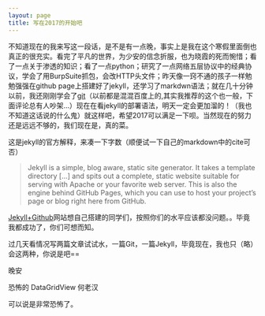 ```yaml
---
layout: page
title: 写在2017的开始吧
---
```


不知道现在的我来写这一段话，是不是有一点晚，事实上是我在这个寒假里面倒也真正的很充实。看完了平凡的世界，为少安的信念折服，也为晓霞的死而惋惜；看了一点关于渗透的知识；看了一点python；研究了一点网络五层协议中的经典协议，学会了用BurpSuite抓包，会改HTTP头文件；昨天像一窍不通的孩子一样勉勉强强在github page上搭建好了jekyll，还学习了markdwn语法；就在几十分钟以前，我还刚刚学会了[git](http://www.liaoxuefeng.com/wiki/0013739516305929606dd18361248578c67b8067c8c017b000/)（以前都是混混百度上的,其实我推荐的这个也一般，下面评论总有人吵架...）现在在看jekyll的部署语法，明天一定会更加溜的！（我也不知道这话说的什么鬼）就这样吧，希望2017可以满足一下呗。当然现在的努力还是远远不够的，我们现在是，真的菜。

这是jekyll的官方解释，来凑一下字数（顺便试一下自己的markdown中的cite可否）
  > Jekyll is a simple, blog aware, static site generator. It takes a template directory [...] and spits out a complete, static website suitable for serving with Apache or your favorite web server. This is also the engine behind GitHub Pages, which you can use to host your project’s page or blog right here from GitHub.

[Jekyll+Github](http://jekyll.com.cn/)网站想自己搭建的同学们，按照你们的水平应该都没问题。。毕竟我都成功了，你们可想而知。

过几天看情况写两篇文章试试水，一篇Git，一篇Jekyll，毕竟现在，我也只（略）会这两种，你说是吧==

晚安

恐怖的 DataGridView 何老汉

可以说是非常恐怖了。
